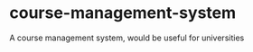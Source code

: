 course-management-system
========================

A course management system, would be useful for universities
